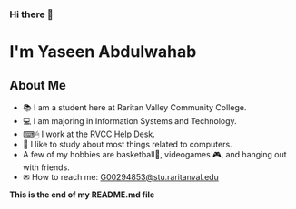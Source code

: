 ### Hi there 👋

# I'm Yaseen Abdulwahab

## About Me

- 📚 I am a student here at Raritan Valley Community College.
- 💻 I am majoring in Information Systems and Technology.
- ⌨🖱 I work at the RVCC Help Desk.
- 📖 I like to study about most things related to computers.
- A few of my hobbies are basketball🏀, videogames 🎮, and hanging out with friends.
- ✉ How to reach me: G00294853@stu.raritanval.edu

**This is the end of my README.md file**
